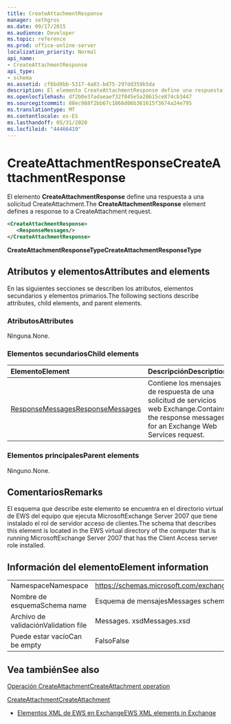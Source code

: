 ```yaml
---
title: CreateAttachmentResponse
manager: sethgros
ms.date: 09/17/2015
ms.audience: Developer
ms.topic: reference
ms.prod: office-online-server
localization_priority: Normal
api_name:
- CreateAttachmentResponse
api_type:
- schema
ms.assetid: cf6bd8bb-5317-4a03-bd75-297dd359b5da
description: El elemento CreateAttachmentResponse define una respuesta a una solicitud CreateAttachment.
ms.openlocfilehash: df2b0e37adaeaef32f845e5a28615ce874cb3447
ms.sourcegitcommit: 88ec988f2bb67c1866d06b361615f3674a24e795
ms.translationtype: MT
ms.contentlocale: es-ES
ms.lasthandoff: 05/31/2020
ms.locfileid: "44466419"
---
```

# <a name="createattachmentresponse"></a><span data-ttu-id="8f66b-103">CreateAttachmentResponse</span><span class="sxs-lookup"><span data-stu-id="8f66b-103">CreateAttachmentResponse</span></span>

<span data-ttu-id="8f66b-104">El elemento **CreateAttachmentResponse** define una respuesta a una solicitud CreateAttachment.</span><span class="sxs-lookup"><span data-stu-id="8f66b-104">The **CreateAttachmentResponse** element defines a response to a CreateAttachment request.</span></span> 
  
```xml
<CreateAttachmentResponse>
   <ResponseMessages/>
</CreateAttachmentResponse>
```

 <span data-ttu-id="8f66b-105">**CreateAttachmentResponseType**</span><span class="sxs-lookup"><span data-stu-id="8f66b-105">**CreateAttachmentResponseType**</span></span>
## <a name="attributes-and-elements"></a><span data-ttu-id="8f66b-106">Atributos y elementos</span><span class="sxs-lookup"><span data-stu-id="8f66b-106">Attributes and elements</span></span>

<span data-ttu-id="8f66b-107">En las siguientes secciones se describen los atributos, elementos secundarios y elementos primarios.</span><span class="sxs-lookup"><span data-stu-id="8f66b-107">The following sections describe attributes, child elements, and parent elements.</span></span>
  
### <a name="attributes"></a><span data-ttu-id="8f66b-108">Atributos</span><span class="sxs-lookup"><span data-stu-id="8f66b-108">Attributes</span></span>

<span data-ttu-id="8f66b-109">Ninguna.</span><span class="sxs-lookup"><span data-stu-id="8f66b-109">None.</span></span>
  
### <a name="child-elements"></a><span data-ttu-id="8f66b-110">Elementos secundarios</span><span class="sxs-lookup"><span data-stu-id="8f66b-110">Child elements</span></span>

|<span data-ttu-id="8f66b-111">**Elemento**</span><span class="sxs-lookup"><span data-stu-id="8f66b-111">**Element**</span></span>|<span data-ttu-id="8f66b-112">**Descripción**</span><span class="sxs-lookup"><span data-stu-id="8f66b-112">**Description**</span></span>|
|:-----|:-----|
|[<span data-ttu-id="8f66b-113">ResponseMessages</span><span class="sxs-lookup"><span data-stu-id="8f66b-113">ResponseMessages</span></span>](responsemessages.md) <br/> |<span data-ttu-id="8f66b-114">Contiene los mensajes de respuesta de una solicitud de servicios web Exchange.</span><span class="sxs-lookup"><span data-stu-id="8f66b-114">Contains the response messages for an Exchange Web Services request.</span></span>  <br/> |
   
### <a name="parent-elements"></a><span data-ttu-id="8f66b-115">Elementos principales</span><span class="sxs-lookup"><span data-stu-id="8f66b-115">Parent elements</span></span>

<span data-ttu-id="8f66b-116">Ninguno.</span><span class="sxs-lookup"><span data-stu-id="8f66b-116">None.</span></span>
  
## <a name="remarks"></a><span data-ttu-id="8f66b-117">Comentarios</span><span class="sxs-lookup"><span data-stu-id="8f66b-117">Remarks</span></span>

<span data-ttu-id="8f66b-118">El esquema que describe este elemento se encuentra en el directorio virtual de EWS del equipo que ejecuta MicrosoftExchange Server 2007 que tiene instalado el rol de servidor acceso de clientes.</span><span class="sxs-lookup"><span data-stu-id="8f66b-118">The schema that describes this element is located in the EWS virtual directory of the computer that is running MicrosoftExchange Server 2007 that has the Client Access server role installed.</span></span>
  
## <a name="element-information"></a><span data-ttu-id="8f66b-119">Información del elemento</span><span class="sxs-lookup"><span data-stu-id="8f66b-119">Element information</span></span>

|||
|:-----|:-----|
|<span data-ttu-id="8f66b-120">Namespace</span><span class="sxs-lookup"><span data-stu-id="8f66b-120">Namespace</span></span>  <br/> |https://schemas.microsoft.com/exchange/services/2006/messages  <br/> |
|<span data-ttu-id="8f66b-121">Nombre de esquema</span><span class="sxs-lookup"><span data-stu-id="8f66b-121">Schema name</span></span>  <br/> |<span data-ttu-id="8f66b-122">Esquema de mensajes</span><span class="sxs-lookup"><span data-stu-id="8f66b-122">Messages schema</span></span>  <br/> |
|<span data-ttu-id="8f66b-123">Archivo de validación</span><span class="sxs-lookup"><span data-stu-id="8f66b-123">Validation file</span></span>  <br/> |<span data-ttu-id="8f66b-124">Messages. xsd</span><span class="sxs-lookup"><span data-stu-id="8f66b-124">Messages.xsd</span></span>  <br/> |
|<span data-ttu-id="8f66b-125">Puede estar vacío</span><span class="sxs-lookup"><span data-stu-id="8f66b-125">Can be empty</span></span>  <br/> |<span data-ttu-id="8f66b-126">Falso</span><span class="sxs-lookup"><span data-stu-id="8f66b-126">False</span></span>  <br/> |
   
## <a name="see-also"></a><span data-ttu-id="8f66b-127">Vea también</span><span class="sxs-lookup"><span data-stu-id="8f66b-127">See also</span></span>



[<span data-ttu-id="8f66b-128">Operación CreateAttachment</span><span class="sxs-lookup"><span data-stu-id="8f66b-128">CreateAttachment operation</span></span>](createattachment-operation.md)
  
[<span data-ttu-id="8f66b-129">CreateAttachment</span><span class="sxs-lookup"><span data-stu-id="8f66b-129">CreateAttachment</span></span>](createattachment.md)


- [<span data-ttu-id="8f66b-130">Elementos XML de EWS en Exchange</span><span class="sxs-lookup"><span data-stu-id="8f66b-130">EWS XML elements in Exchange</span></span>](ews-xml-elements-in-exchange.md)

